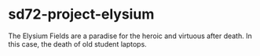 # sd72-project-elysium
The Elysium Fields are a paradise for the heroic and virtuous after death.  In this case, the death of old student laptops.
